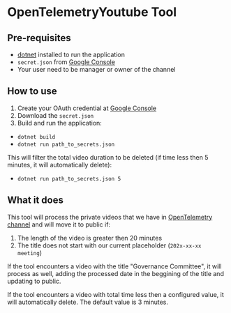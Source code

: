 # OpenTelemetryYoutube Tool

## Pre-requisites

* [dotnet](https://dotnet.microsoft.com/download/dotnet-core) installed to run
  the application
* `secret.json` from [Google Console](https://console.developers.google.com/)
* Your user need to be manager or owner of the channel

## How to use

1. Create your OAuth credential at [Google
   Console](https://console.developers.google.com/)
2. Download the `secret.json`
3. Build and run the application:

* `dotnet build`
* `dotnet run path_to_secrets.json`

This will filter the total video duration to be deleted (if time less then 5
minutes, it will automatically delete):

* `dotnet run path_to_secrets.json 5`

## What it does

This tool will process the private videos that we have in [OpenTelemetry
channel](https://www.youtube.com/channel/UCHZDBZTIfdy94xMjMKz-_MA) and will move
it to public if:

1. The length of the video is greater then 20 minutes
2. The title does not start with our current placeholder (`202x-xx-xx meeting`)

If the tool encounters a video with the title "Governance Committee", it will
process as well, adding the processed date in the beggining of the title and
updating to public.

If the tool encounters a video with total time less then a configured value, it
will automatically delete. The default value is 3 minutes.
